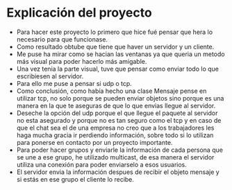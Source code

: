 # Explicación del proyecto
- Para hacer este proyecto lo primero que hice fué pensar que hera lo necesario para que funcionase.
- Como resultado obtube que tiene que haver un servidor y un cliente.
- Me puse ha mirar como se hacian las ventanas ya que queria un metodo más visual para poder hacerlo más amigable.
- Una vez tenia la parte visual, tuve que pensar como enviar todo lo que escribiesen al servidor.
- Para ello me puse a pensar si udp o tcp.
- Como conclusión, como había hecho una clase Mensaje pense en utilizar tcp, no solo porque se pueden enviar objetos sino porque es una manera en la que te aseguras de que lo que envias llegue al servidor.
- Deseche la opción del udp porque el que llegue el paquete al servidor no esta asegurado y porque no es tan seguro como el tcp y en caso de que el chat sea el de una empresa no creo que a los trabajadores les haga mucha gracia ir perdiendo información, sobre todo si lo utilizan para ponerse en contacto por un proyecto importante.
- Para poder hacer grupos y enviarle la información de cada persona que se une a ese grupo, he utilizado multicast, de esa manera el servidor utiliza una conexión para poder enviarselo a esos usuarios.
- El servidor envia la información despues de recibir el objeto mensaje y si estás en ese grupo el cliente lo recibe.

